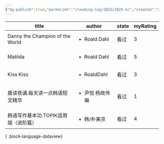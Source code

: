 ```yaml
---
{"dg-publish":true,"permalink":"/reading-log/2025/2025-4/","created":"2025-06-07T13:52:04.708+08:00"}
---
```


| title                           | author                       | state | myRating |
| ------------------------------- | ---------------------------- | ----- | -------- |
| Danny the Champion of the World | <ul><li>Roald Dahl</li></ul> | 看过    | 3        |
| Matilda                         | <ul><li>Roald Dahl</li></ul> | 看过    | 5        |
| Kiss Kiss                       | <ul><li>RoaldDahl</li></ul>  | 看过    | 3        |
| 晨读夜诵.每天读一点韩语短文精华                | <ul><li>尹悦 杨政伟编</li></ul>    | 看过    | 1        |
| 韩语写作基本功.TOPIK适用版（进阶篇）           | <ul><li>韩/朴美京</li></ul>      | 看过    | 4        |

{ .block-language-dataview}